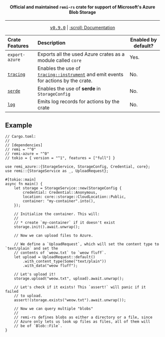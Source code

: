 <div align="center">
    <h4>Official and maintained <code>remi-rs</code> crate for support of Microsoft's Azure Blob Storage</h4>
    <hr />
    <kbd><a href="https://github.com/Noelware/remi-rs/releases/0.9.0">v0.9.0</a></kbd> | <a href="https://docs.rs/remi">:scroll: Documentation</a>
</div>

| Crate Features | Description                                                                          | Enabled by default? |
| :------------- | :----------------------------------------------------------------------------------- | ------------------- |
| `export-azure` | Exports all the used Azure crates as a module called `core`                          | Yes.                |
| [`tracing`]    | Enables the use of [`tracing::instrument`] and emit events for actions by the crate. | No.                 |
| [`serde`]      | Enables the use of **serde** in `StorageConfig`                                      | No.                 |
| [`log`]        | Emits log records for actions by the crate                                           | No.                 |

## Example
```rust,no_run
// Cargo.toml:
//
// [dependencies]
// remi = "^0"
// remi-azure = "^0"
// tokio = { version = "^1", features = ["full"] }

use remi_azure::{StorageService, StorageConfig, Credential, core};
use remi::{StorageService as _, UploadRequest};

#[tokio::main]
async fn main() {
    let storage = StorageService::new(StorageConfig {
        credential: Credential::Anonymous,
        location: core::storage::CloudLocation::Public,
        container: "my-container".into(),
    });

    // Initialize the container. This will:
    //
    // * create `my-container` if it doesn't exist
    storage.init().await.unwrap();

    // Now we can upload files to Azure.

    // We define a `UploadRequest`, which will set the content type to `text/plain` and set the
    // contents of `weow.txt` to `weow fluff`.
    let upload = UploadRequest::default()
        .with_content_type(Some("text/plain"))
        .with_data("weow fluff");

    // Let's upload it!
    storage.upload("weow.txt", upload).await.unwrap();

    // Let's check if it exists! This `assert!` will panic if it failed
    // to upload.
    assert!(storage.exists("weow.txt").await.unwrap());

    // Now we can query multiple "blobs"
    //
    // remi-rs defines blobs as either a directory or a file, since
    // Azure only lets us look up files as files, all of them will
    // be of `Blob::File`.
}
```

[`tracing::instrument`]: https://docs.rs/tracing/*/tracing/attr.instrument.html
[`tracing`]: https://crates.io/crates/tracing
[`serde`]: https://serde.rs
[`log`]: https://crates.io/crates/log
